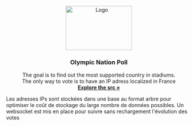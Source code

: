 <!-- INTRO -->
<p align="center">
  <img src="https://img.lemde.fr/2019/10/21/1019/794/1377/918/1440/960/60/0/4720a24_xOn_i9bVmi4i4W6jPJrSzUxM.png" alt="Logo" width="180" height="120">

  <h3 align="center">Olympic Nation Poll</h3>

  <p align="center">
    The goal is to find out the most supported country in stadiums.
    <br />
    The only way to vote is to have an IP adress localized in France
    <br />
    <a href="https://github.com/CyrilPERIE/olympic-nation-poll/"><strong>Explore the src »</strong></a>
    <br />
  </p>
</p>

Les adresses IPs sont stockées dans une base au format arbre pour optimiser le coût de stockage du large nombre de données possibles.
Un websocket est mis en place pour suivre sans rechargement l'évolution des votes
